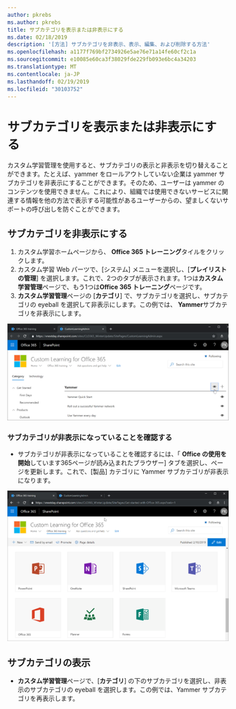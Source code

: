 ```yaml
---
author: pkrebs
ms.author: pkrebs
title: サブカテゴリを表示または非表示にする
ms.date: 02/18/2019
description: '[方法] サブカテゴリを非表示、表示、編集、および削除する方法'
ms.openlocfilehash: a1177f769bf2734926e5ae76e71a14fe60cf2c1a
ms.sourcegitcommit: e10085e60ca3f38029fde229fb093e6bc4a34203
ms.translationtype: MT
ms.contentlocale: ja-JP
ms.lasthandoff: 02/19/2019
ms.locfileid: "30103752"
---
```

# <a name="hide-and-show-subcategories"></a>サブカテゴリを表示または非表示にする

カスタム学習管理を使用すると、サブカテゴリの表示と非表示を切り替えることができます。たとえば、yammer をロールアウトしていない企業は yammer サブカテゴリを非表示にすることができます。そのため、ユーザーは yammer のコンテンツを使用できません。これにより、組織では使用できないサービスに関連する情報を他の方法で表示する可能性があるユーザーからの、望ましくないサポートの呼び出しを防ぐことができます。

## <a name="hide-a-subcategory"></a>サブカテゴリを非表示にする 

1. カスタム学習ホームページから、 **Office 365 トレーニング**タイルをクリックします。
2. カスタム学習 Web パーツで、[システム] メニューを選択し、[**プレイリストの管理**] を選択します。これで、2つのタブが表示されます。1つは**カスタム学習管理**ページで、もう1つは**Office 365 トレーニング**ページです。 
3. **カスタム学習管理**ページの [**カテゴリ**] で、サブカテゴリを選択し、サブカテゴリの eyeball を選択して非表示にします。この例では、 **Yammer**サブカテゴリを非表示にします。  

![cg-hidesubcat](media/cg-hidesubcat.png)

### <a name="verify-the-subcategory-is-hidden"></a>サブカテゴリが非表示になっていることを確認する
- サブカテゴリが非表示になっていることを確認するには、「 **Office の使用を開始**しています365ページが読み込まれたブラウザー] タブを選択し、ページを更新します。これで、[製品] カテゴリに Yammer サブカテゴリが非表示になります。 

![cg-hidesubcatrefresh](media/cg-hidesubcatrefresh.png)

## <a name="unhide-a-subcategory"></a>サブカテゴリの表示 

- **カスタム学習管理**ページで、[**カテゴリ**] の下のサブカテゴリを選択し、非表示のサブカテゴリの eyeball を選択します。この例では、Yammer サブカテゴリを再表示します。